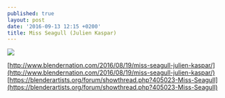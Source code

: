 ```yaml
---
published: true
layout: post
date: '2016-09-13 12:15 +0200'
title: Miss Seagull (Julien Kaspar)
---
```

![](http://www.blendernation.com/wp-content/uploads/2016/08/FinalImage-1-e1471600938413-728x336.jpg)

[http://www.blendernation.com/2016/08/19/miss-seagull-julien-kaspar/](http://www.blendernation.com/2016/08/19/miss-seagull-julien-kaspar/)  
[https://blenderartists.org/forum/showthread.php?405023-Miss-Seagull](https://blenderartists.org/forum/showthread.php?405023-Miss-Seagull)